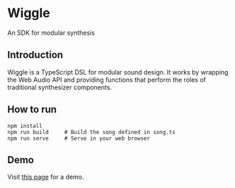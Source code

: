 # Wiggle

An SDK for modular synthesis

## Introduction

Wiggle is a TypeScript DSL for modular sound design. It works by wrapping the
Web Audio API and providing functions that perform the roles of traditional
synthesizer components.

## How to run

```
npm install
npm run build     # Build the song defined in song.ts
npm run serve     # Serve in your web browser 
```

## Demo

Visit [this page](https://whatgoodisaroad.github.io/wiggle/) for a demo.